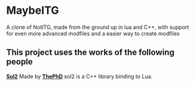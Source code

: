 # MaybeITG
A clone of NotITG, made from the ground up in lua and C++, with support for even more advanced modfiles and a easier way to create modfiles




## This project uses the works of the following people

**[Sol2](https://github.com/ThePhD/sol2)**
Made by **[ThePhD](https://github.com/ThePhD/sol2)**
sol2 is a C++ library binding to Lua.
